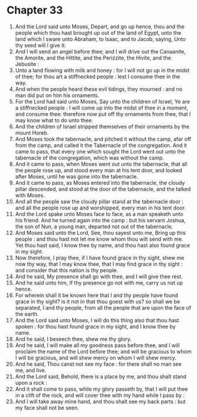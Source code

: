 # Chapter 33

1. And the Lord said unto Moses, Depart, and go up hence, thou and the people which thou hast brought up out of the land of Egypt, unto the land which I sware unto Abraham, to Isaac, and to Jacob, saying, Unto thy seed will I give it:
2. And I will send an angel before thee; and I will drive out the Canaanite, the Amorite, and the Hittite, and the Perizzite, the Hivite, and the Jebusite :
3. Unto a land flowing with milk and honey : for I will not go up in the midst of thee; for thou art a stiffnecked people : lest I consume thee in the way.
4. And when the people heard these evil tidings, they mourned : and no man did put on him his ornaments.
5. For the Lord had said unto Moses, Say unto the children of Israel, Ye are a stiffnecked people : I will come up into the midst of thee in a moment, and consume thee: therefore now put off thy ornaments from thee, that I may know what to do unto thee.
6. And the children of Israel stripped themselves of their ornaments by the mount Horeb.
7. And Moses took the tabernacle, and pitched it without the camp, afar off from the camp, and called it the Tabernacle of the congregation. And it came to pass, that every one which sought the Lord went out unto the tabernacle of the congregation, which was without the camp.
8. And it came to pass, when Moses went out unto the tabernacle, that all the people rose up, and stood every man at his tent door, and looked after Moses, until he was gone into the tabernacle.
9. And it came to pass, as Moses entered into the tabernacle, the cloudy pillar descended, and stood at the door of the tabernacle, and the talked with Moses.
10. And all the people saw the cloudy pillar stand at the tabernacle door : and all the people rose up and worshipped, every man in his tent door.
11. And the Lord spake unto Moses face to face, as a man speaketh unto his friend. And he turned again into the camp : but his servant Joshua, the son of Nun, a young man, departed not out of the tabernacle.
12. And Moses said unto the Lord, See, thou sayest unto me, Bring up this people : and thou hast not let me know whom thou wilt send with me. Yet thou hast said, I know thee by name, and thou hast also found grace in my sight.
13. Now therefore, I pray thee, if I have found grace in thy sight, shew me now thy way, that I may know thee, that I may find grace in thy sight : and consider that this nation is thy people.
14. And he said, My presence shall go with thee, and I will give thee rest.
15. And he said unto him, If thy presence go not with me, carry us not up hence.
16. For wherein shall it be known here that I and thy people have found grace in thy sight? is it not in that thou goest with us? so shall we be separated, I and thy people, from all the people that are upon the face of the earth.
17. And the Lord said unto Moses, I will do this thing also that thou hast spoken : for thou hast found grace in my sight, and I know thee by name.
18. And he said, I beseech thee, shew me thy glory.
19. And he said, I will make all my goodness pass before thee, and I will proclaim the name of the Lord before thee; and will be gracious to whom I will be gracious, and will shew mercy on whom I will shew mercy.
20. And he said, Thou canst not see my face : for there shall no man see me, and live.
21. And the Lord said, Behold, there is a place by me, and thou shalt stand upon a rock :
22. And it shall come to pass, while my glory passeth by, that I will put thee in a clift of the rock, and will cover thee with my hand while I pass by :
23. And I will take away mine hand, and thou shalt see my back parts : but my face shall not be seen.

